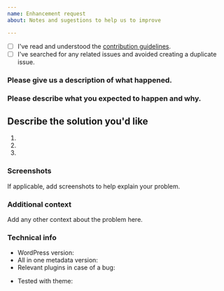```yaml
---
name: Enhancement request
about: Notes and sugestions to help us to improve

---
```


<!-- Before opening a new issue, please search for duplicate issues to prevent opening a duplicate feature request. If there is already an open existing request, please leave a comment there. -->

* [ ] I've read and understood the [contribution guidelines](https://github.com/my-language-skills/all-in-one-metadata/blob/master/.github/CONTRIBUTING.md).
* [ ] I've searched for any related issues and avoided creating a duplicate issue.

### Please give us a description of what happened.




### Please describe what you expected to happen and why.




## Describe the solution you'd like
1.
2.
3.


### Screenshots
If applicable, add screenshots to help explain your problem.

### Additional context
Add any other context about the problem here.

### Technical info
* WordPress version:
* All in one metadata version:
* Relevant plugins in case of a bug:
<!-- Please make sure you can reproduce this bug with a default theme such as Twenty Seventeen. Sometimes issues may occur due to theme conflicts. -->
* Tested with theme:

